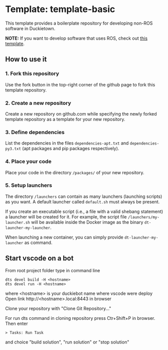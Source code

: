 # Template: template-basic

This template provides a boilerplate repository for developing non-ROS software
in Duckietown.

**NOTE:** If you want to develop software that uses ROS, check out
[this template](https://github.com/duckietown/template-ros).


## How to use it

### 1. Fork this repository

Use the fork button in the top-right corner of the github page to fork this template repository.


### 2. Create a new repository

Create a new repository on github.com while
specifying the newly forked template repository as
a template for your new repository.


### 3. Define dependencies

List the dependencies in the files `dependencies-apt.txt` and
`dependencies-py3.txt` (apt packages and pip packages respectively).


### 4. Place your code

Place your code in the directory `/packages/` of
your new repository.


### 5. Setup launchers

The directory `/launchers` can contain as many launchers (launching scripts)
as you want. A default launcher called `default.sh` must always be present.

If you create an executable script (i.e., a file with a valid shebang statement)
a launcher will be created for it. For example, the script file 
`/launchers/my-launcher.sh` will be available inside the Docker image as the binary
`dt-launcher-my-launcher`.

When launching a new container, you can simply provide `dt-launcher-my-launcher` as
command.

## Start vscode on a bot
From root project folder type in command line
```
dts devel build -H <hostname>
dts devel run -H <hostname>
```
where \<hostname\> is your duckiebot name where vscode were deploy
Open link http://\<hostname\>.local:8443 in browser

Clone your repository with "Clone Git Repository..."

For run dts command in cloning repository press Ctr+Shift+P in browser.
Then enter 
```
> Tasks: Run Task
```
and choice "build solution", "run solution" or "stop solution"